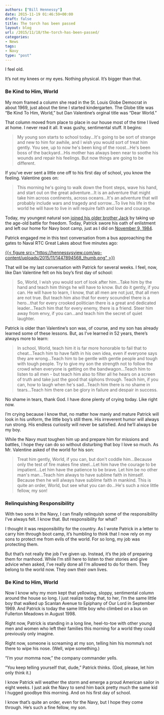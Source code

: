 ```yaml
---
authors: ["Bill Hennessy"]
date: 2015-11-19 01:46:59+00:00
draft: false
title: The torch has been passed
layout: blog
url: /2015/11/18/the-torch-has-been-passed/
categories:
- News
tags:
- Navy
type: "post"
---
```


I feel old.

It’s not my knees or my eyes. Nothing physical. It’s bigger than that.



### Be Kind to Him, World



My mom framed a column she read in the St. Louis Globe Democrat in about 1969, just about the time I started kindergarten. The Globe title was “Be Kind To Him, World,” but Dan Valentine’s orginal title was “Dear World.”

That column moved from place to place in our house most of the time I lived at home. I never read it all. It was gushy, sentimental stuff. It begins:



> My young son starts to school today...It's going to be sort of strange and new to him for awhile, and I wish you would sort of treat him gently. You see, up to now he's been king of the roost...He's been boss of the backyard...His mother has always been near to soothe his wounds and repair his feelings.
But now things are going to be different.



If you’ve ever sent a little one off to his first day of school, you know the feeling. Valentine goes on:



> This morning he's going to walk down the front steps, wave his hand, and start out on the great adventure...It is an adventure that might take him across continents, across oceans...It's an adventure that will probably include wars and tragedy and sorrow...To live his life in the world he will have to live in will require faith and love and courage.



Today, my youngest natural son [joined his older brother Jack](https://hennessysview.com/2010/04/13/fair-winds-and-following-seas-son/) by taking up the age-old battle for freedom. Today, Patrick swore his oath of enlistment and left our home for Navy boot camp, just as I did on [November 9, 1984](https://takemeback.to/09-November-1984).

Patrick engaged me in this text conversation from a bus approaching the gates to Naval RTC Great Lakes about five minutes ago:

[{{< figure src="https://hennessysview.com/wp-content/uploads/2015/11/1447894568_thumb.png" >}}
](https://hennessysview.com/wp-content/uploads/2015/11/1447894568_full.png)

That will be my last conversation with Patrick for several weeks. I feel, now, like Dan Valentine felt on his boy’s first day of school:



> So, World, I wish you would sort of look after him...Take him by the hand and teach him things he will have to know.
But do it gently, if you can.
He will have to learn, I know, that all men are not just, that all men are not true.
But teach him also that for every scoundrel there is a hero...that for every crooked politician there is a great and dedicated leader...Teach him that for every enemy, there is a friend.
Steer him away from envy, if you can...and teach him the secret of quiet laughter.



Patrick is older than Valentine’s son was, of course, and my son has already learned some of these lessons. But, as I’ve learned in 52 years, there’s always more to learn:



> In school, World, teach him it is far more honorable to fail that to cheat...Teach him to have faith in his own idea, even if everyone says they are wrong...Teach him to be gentle with gentle people and tough with tough people. Try to give my son the strength not to follow the crowd when everyone is getting on the bandwagon...Teach him to listen to all men - but teach him also to filter all he hears on a screen of truth and take just the good that siphons through. Teach him, if you can, how to laugh when he's sad...Teach him there is no shame in tears...Teach him there can be glory in failure and despair in success.



No shame in tears, thank God. I have done plenty of crying today. Like right now.

I’m crying because I know that, no matter how manly and mature Patrick will look in his uniform, the little boy’s still there. His irreverent humor will always run strong. His endless curiosity will never be satisfied. And he’ll always be my boy.

While the Navy must toughen him up and prepare him for missions and battles, I hope they can do so without disturbing that boy I love so much. As Mr. Valentine asked of the world for his son:



> Treat him gently, World, if you can, but don't coddle him...Because only the test of fire makes fine steel...Let him have the courage to be impatient...Let him have the patience to be brave.
Let him be no other man's man...Teach him always to have sublime faith in himself.
Because then he will always have sublime faith in mankind.
This is quite an order, World, but see what you can do...He's such a nice little fellow, my son!





### Relinquishing Responsibility



With two sons in the Navy, I can finally relinquish some of the responsibility I’ve always felt. I know that. But responsibility for what?

I thought it was responsibility for the country. As I wrote Patrick in a letter to carry him through boot camp, it’s humbling to think that I now rely on my sons to protect me from evils of the world. For so long, my job was protecting them.

But that’s not really the job I’ve given up. Instead, it’s the job of preparing them for manhood. While I’m still here to listen to their stories and give advice when asked, I’ve really done all I’m allowed to do for them. They belong to the world now. They own their own lives.



### Be Kind to Him, World



Now I know why my mom kept that yellowing, sloppy, sentimental column around the house so long. I just realize today that, to her, I’m the same little boy that walked up Scanlan Avenue to Epiphany of Our Lord in September 1969. And Patrick is today the same little boy who climbed on a bus on Fullerton Meadows in August 1998.

Right now, Patrick is standing in a long line, heel-to-toe with other young men and women who left their families this morning for a world they could previously only imagine.

Right now, someone is screaming at my son, telling him his momma’s not there to wipe his nose. (Well, wipe something.)

“I’m your momma now,” the company commander yells.

“You keep telling yourself that, dude,” Patrick thinks. (God, please, let him only think it.)

I know Patrick will weather the storm and emerge a proud American sailor in eight weeks. I just ask the Navy to send him back pretty much the same kid I hugged goodbye this morning. And on his first day of school.

I know that’s quite an order, even for the Navy, but I hope they come through. He’s such a fine fellow, my son.
